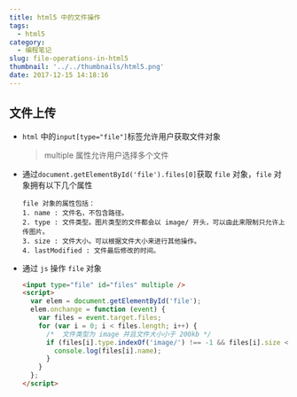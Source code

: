 ```yaml
---
title: html5 中的文件操作
tags:
  - html5
category:
  - 编程笔记
slug: file-operations-in-html5
thumbnail: '../../thumbnails/html5.png'
date: 2017-12-15 14:18:16
---
```


## 文件上传

- `html` 中的`input[type="file"]`标签允许用户获取文件对象

  > multiple 属性允许用户选择多个文件

- 通过`document.getElementById('file').files[0]`获取 `file` 对象，`file` 对象拥有以下几个属性

  ```terminal
  file 对象的属性包括：
  1. name : 文件名，不包含路径。
  2. type : 文件类型。图片类型的文件都会以 image/ 开头，可以由此来限制只允许上传图片。
  3. size : 文件大小。可以根据文件大小来进行其他操作。
  4. lastModified : 文件最后修改的时间。
  ```

- 通过 `js` 操作 `file` 对象

  ```html
  <input type="file" id="files" multiple />
  <script>
    var elem = document.getElementById('file');
    elem.onchange = function (event) {
      var files = event.target.files;
      for (var i = 0; i < files.length; i++) {
        /*  文件类型为 image 并且文件大小小于 200kb */
        if (files[i].type.indexOf('image/') !== -1 && files[i].size < 204800) {
          console.log(files[i].name);
        }
      }
    };
  </script>
  ```
